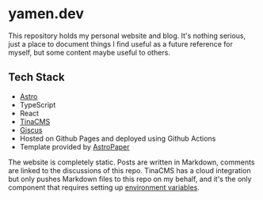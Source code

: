 # yamen.dev

This repository holds my personal website and blog. It's nothing serious, just a place to document things I find useful as a future reference for myself, but some content maybe useful to others.

## Tech Stack
- [Astro](https://astro.build/)
- TypeScript
- React
- [TinaCMS](https://tina.io/)
- [Giscus](https://giscus.app/)
- Hosted on Github Pages and deployed using Github Actions
- Template provided by [AstroPaper](https://github.com/satnaing/astro-paper)

The website is completely static. Posts are written in Markdown, comments are linked to the discussions of this repo.
TinaCMS has a cloud integration but only pushes Markdown files to this repo on my behalf, and it's the only component that requires setting up [environment variables](https://github.com/YamenSharaf/yamen.dev/blob/main/.env.example).
